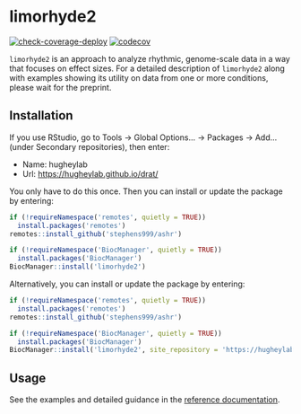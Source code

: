 # limorhyde2
[![check-coverage-deploy](https://github.com/hugheylab/limorhyde2/workflows/check-coverage-deploy/badge.svg)](https://github.com/hugheylab/limorhyde2/actions)
[![codecov](https://codecov.io/gh/hugheylab/limorhyde2/branch/master/graph/badge.svg)](https://codecov.io/gh/hugheylab/limorhyde2)

`limorhyde2` is an approach to analyze rhythmic, genome-scale data in a way that focuses on effect sizes. For a detailed description of `limorhyde2` along with examples showing its utility on data from one or more conditions, please wait for the preprint.

## Installation

If you use RStudio, go to Tools -> Global Options... -> Packages -> Add... (under Secondary repositories), then enter:

- Name: hugheylab
- Url: https://hugheylab.github.io/drat/

You only have to do this once. Then you can install or update the package by entering:

```R
if (!requireNamespace('remotes', quietly = TRUE))
  install.packages('remotes')
remotes::install_github('stephens999/ashr')

if (!requireNamespace('BiocManager', quietly = TRUE))
  install.packages('BiocManager')
BiocManager::install('limorhyde2')
```

Alternatively, you can install or update the package by entering:

```R
if (!requireNamespace('remotes', quietly = TRUE))
  install.packages('remotes')
remotes::install_github('stephens999/ashr')

if (!requireNamespace('BiocManager', quietly = TRUE))
  install.packages('BiocManager')
BiocManager::install('limorhyde2', site_repository = 'https://hugheylab.github.io/drat/')
```

## Usage

See the examples and detailed guidance in the [reference documentation](https://limorhyde2.hugheylab.org/reference/index.html).
